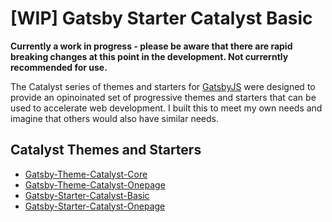 # \[WIP\] Gatsby Starter Catalyst Basic

**Currently a work in progress - please be aware that there are rapid breaking changes at this point in the development. Not currerntly recommended for use.**

The Catalyst series of themes and starters for [GatsbyJS](https://www.gatsbyjs.org/) were designed to provide an opinoinated set of progressive themes and starters that can be used to accelerate web development. I built this to meet my own needs and imagine that others would also have similar needs. 

## Catalyst Themes and Starters

* [Gatsby-Theme-Catalyst-Core](https://github.com/ehowey/gatsby-theme-catalyst-core)
* [Gatsby-Theme-Catalyst-Onepage](https://github.com/ehowey/gatsby-theme-catalyst-onepage)
* [Gatsby-Starter-Catalyst-Basic](https://github.com/ehowey/gatsby-starter-catalyst-basic)
* [Gatsby-Starter-Catalyst-Onepage](https://github.com/ehowey/gatsby-starter-catalyst-onepage)
